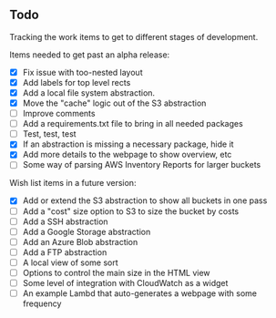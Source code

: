 ## Todo

Tracking the work items to get to different stages of development.

Items needed to get past an alpha release:

- [x] Fix issue with too-nested layout
- [x] Add labels for top level rects
- [x] Add a local file system abstraction.
- [x] Move the "cache" logic out of the S3 abstraction
- [ ] Improve comments
- [ ] Add a requirements.txt file to bring in all needed packages
- [ ] Test, test, test
- [x] If an abstraction is missing a necessary package, hide it
- [x] Add more details to the webpage to show overview, etc
- [ ] Some way of parsing AWS Inventory Reports for larger buckets

Wish list items in a future version:

- [x] Add or extend the S3 abstraction to show all buckets in one pass
- [ ] Add a "cost" size option to S3 to size the bucket by costs
- [ ] Add a SSH abstraction
- [ ] Add a Google Storage abstraction
- [ ] Add an Azure Blob abstraction
- [ ] Add a FTP abstraction
- [ ] A local view of some sort
- [ ] Options to control the main size in the HTML view 
- [ ] Some level of integration with CloudWatch as a widget
- [ ] An example Lambd that auto-generates a webpage with some frequency

